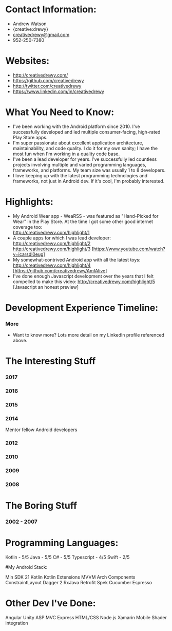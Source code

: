 # Contact Information:

- Andrew Watson
- {creative:drewy}
- creativedrewy@gmail.com
- 952-250-7380

# Websites:

- http://creativedrewy.com/
- https://github.com/creativedrewy
- http://twitter.com/creativedrewy
- https://www.linkedin.com/in/creativedrewy

# What You Need to Know:

- I've been working with the Android platform since 2010. I've successfully developed and led multiple consumer-facing, high-rated Play Store apps.
- I'm super passionate about excellent application architecture, maintainability, and code quality. I do it for my own sanity; I have the 
  most fun when I'm working in a quality code base.
- I've been a lead developer for years. I've successfully led countless projects involving multiple and varied programming languages, frameworks, and platforms. My team size was usually 1 to 8 developers.
- I love keeping up with the latest programming technologies and frameworks, not just in Android dev. If it's cool, I'm probably interested.

# Highlights:

- My Android Wear app - WeaRSS - was featured as "Hand-Picked for Wear" in the Play Store. At the time I got some other good internet coverage too:         
http://creativedrewy.com/highlight/1
- A couple apps for which I was lead developer:
http://creativedrewy.com/highlight/2<br/>
http://creativedrewy.com/highlight/3 [https://www.youtube.com/watch?v=icarsdl0eug]
- My somewhat-contrived Android app with all the latest toys:
http://creativedrewy.com/highlight/4 [https://github.com/creativedrewy/AmIAlive]
- I've done enough Javascript development over the years that I felt compelled to make this video:
http://creativedrewy.com/highlight/5 [Javascript an honest preview]

# Development Experience Timeline:

### More

- Want to know more? Lots more detail on my LinkedIn profile referenced above.

The Interesting Stuff
=====================

### 2017

### 2016

### 2015

### 2014
Mentor fellow Android developers

### 2012

### 2010

### 2009

### 2008

The Boring Stuff
================

### 2002 - 2007



# Programming Languages:

Kotlin - 5/5
Java - 5/5
C# - 5/5
Typescript - 4/5
Swift - 2/5

#My Android Stack:

Min SDK 21
Kotlin
Kotlin Extensions
MVVM
Arch Components
ConstraintLayout
Dagger 2
RxJava
Retrofit
Spek
Cucumber
Espresso

# Other Dev I've Done:

Angular
Unity
ASP MVC
Express
HTML/CSS
Node.js
Xamarin Mobile
Shader integration